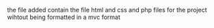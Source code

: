the file added contain the file html and css and php files for the project wihtout being formatted in a mvc format   
